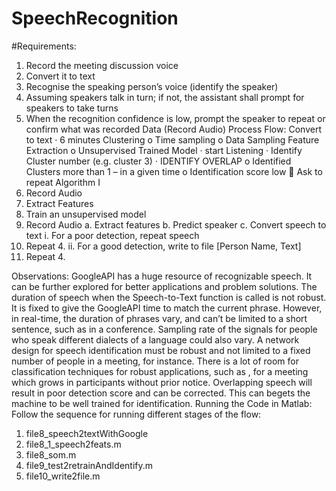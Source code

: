 # SpeechRecognition

#Requirements:
1.	Record the meeting discussion voice
2.	Convert it to text
3.	Recognise the speaking person’s voice (identify the speaker)
4.	Assuming speakers talk in turn; if not, the assistant shall prompt for speakers to take turns
5.	When the recognition confidence is low, prompt the speaker to repeat or confirm what was recorded
Data (Record Audio)
Process Flow: 
Convert to text
·	6 minutes Clustering
o	Time sampling
o	Data Sampling Feature Extraction
o	Unsupervised Trained Model
·	start Listening
·	Identify Cluster number (e.g. cluster 3)
·	IDENTIFY OVERLAP
o	Identified Clusters more than 1 – in a given time
o	Identification score low
	Ask to repeat
Algorithm I
1.	Record Audio
2.	Extract Features
3.	Train an unsupervised model
4.	Record Audio
a.	Extract features
b.	Predict speaker
c.	Convert speech to text
i.	For a poor detection, repeat speech 
1. Repeat 4.
ii.	For a good detection, write to file [Person Name, Text] 
1. Repeat 4.


Observations: 
GoogleAPI has a huge resource of recognizable speech. It can be further explored for better applications and problem solutions.
The duration of speech when the Speech-to-Text function is called is not robust. It is fixed to give the GoogleAPI time to match the current phrase. However, in real-time, the duration of phrases vary, and can’t be limited to a short sentence, such as in a conference. Sampling rate of the signals for people who speak different dialects of a language could also vary.
A network design for speech identification must be robust and not limited to a fixed number of people in a meeting, for instance. There is a lot of room for classification techniques for robust applications, such as , for a meeting which grows in participants without prior notice.
Overlapping speech will result in poor detection score and can be corrected. This can begets the machine to be well trained for identification.
Running the Code in Matlab:
Follow the sequence for running different stages of the flow:
1.	file8_speech2textWithGoogle
2.	file8_1_speech2feats.m
3.	file8_som.m
4.	file9_test2retrainAndIdentify.m
5.	file10_write2file.m


